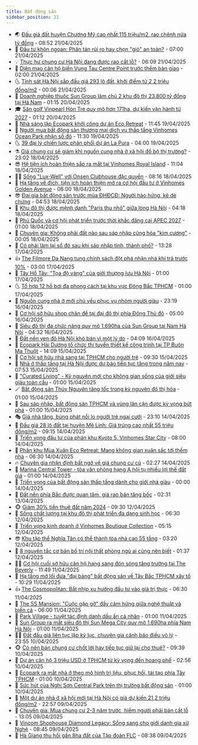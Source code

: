 ```yaml
---
title: Bất động sản
sidebar_position: 21
---
```


<!-- dantri-bat-dong-san:START -->
- 🌏 [Đấu giá đất huyện Chương Mỹ cao nhất 115 triệu/m2, rao chênh nửa tỷ đồng](https://dantri.com.vn/bat-dong-san/dau-gia-dat-huyen-chuong-my-cao-nhat-115-trieum2-rao-chenh-nua-ty-dong-20250421143831994.htm) - 08:52 21/04/2025
- 👹 [Đầu tư khôn ngoan: Phân tán rủi ro hay chọn &quot;giỏ&quot; an toàn?](https://dantri.com.vn/bat-dong-san/dau-tu-khon-ngoan-phan-tan-rui-ro-hay-chon-gio-an-toan-20250421134458368.htm) - 07:00 21/04/2025
- 💡 [Thực hư chung cư Hà Nội đang được rao cắt lỗ?](https://dantri.com.vn/bat-dong-san/thuc-hu-chung-cu-ha-noi-dang-duoc-rao-cat-lo-20250419155206599.htm) - 06:09 21/04/2025
- 🌋 [Diện mạo căn hộ biển Vung Tau Centre Point trước thềm bàn giao](https://dantri.com.vn/bat-dong-san/dien-mao-can-ho-bien-vung-tau-centre-point-truoc-them-ban-giao-20250418095732352.htm) - 02:00 21/04/2025
- 🌜 [Tỉnh sát Hà Nội sắp đấu giá 293 lô đất, khởi điểm từ 2,2 triệu đồng/m2](https://dantri.com.vn/bat-dong-san/tinh-sat-ha-noi-sap-dau-gia-293-lo-dat-khoi-diem-tu-22-trieu-dongm2-20250421012023089.htm) - 00:06 21/04/2025
- 💃 [Doanh nghiệp thuộc Sun Group làm chủ 2 khu đô thị 23.800 tỷ đồng tại Hà Nam](https://dantri.com.vn/bat-dong-san/doanh-nghiep-thuoc-sun-group-lam-chu-2-khu-do-thi-23800-ty-dong-tai-ha-nam-20250419015718128.htm) - 01:15 20/04/2025
- 🎓 [Sân golf Vinpearl Hòn Tre quy mô hơn 171ha, dự kiến vận hành từ 2027](https://dantri.com.vn/bat-dong-san/san-golf-vinpearl-hon-tre-quy-mo-hon-171ha-du-kien-van-hanh-tu-2027-20250419141355160.htm) - 01:12 20/04/2025
- 🌝 [Nhà sáng lập Ecopark khởi công dự án Eco Retreat](https://dantri.com.vn/bat-dong-san/nha-sang-lap-ecopark-khoi-cong-du-an-eco-retreat-20250419182018240.htm) - 11:45 19/04/2025
- 🧐 [Người mua bất động sản thương mại dịch vụ thấp tầng Vinhomes Ocean Park nhận sổ đỏ](https://dantri.com.vn/bat-dong-san/nguoi-mua-bat-dong-san-thuong-mai-dich-vu-thap-tang-vinhomes-ocean-park-nhan-so-do-20250419180305340.htm) - 11:30 19/04/2025
- 🌜 [39 đại lý chiến lược phân phối dự án La Pura](https://dantri.com.vn/bat-dong-san/39-dai-ly-chien-luoc-phan-phoi-du-an-la-pura-20250419101007840.htm) - 04:00 19/04/2025
- ⚗️ [Giá chung cư sẽ giảm khi nguồn cung nhà ở xã hội đổ bộ thị trường?](https://dantri.com.vn/bat-dong-san/gia-chung-cu-se-giam-khi-nguon-cung-nha-o-xa-hoi-do-bo-thi-truong-20250418151738555.htm) - 23:02 18/04/2025
- 😎 [Hệ tiện ích hoàn thiện sắp ra mắt tại Vinhomes Royal Island](https://dantri.com.vn/bat-dong-san/he-tien-ich-hoan-thien-sap-ra-mat-tai-vinhomes-royal-island-20250418174941949.htm) - 11:04 18/04/2025
- 🧑‍🏫 [Sống &quot;Lux-Well&quot; với Onsen Clubhouse đặc quyền](https://dantri.com.vn/bat-dong-san/song-lux-well-voi-onsen-clubhouse-dac-quyen-20250418150202736.htm) - 08:16 18/04/2025
- 💪 [Hạ tầng về đích, tiện ích hoàn thiện mở ra cơ hội đầu tư ở Vinhomes Golden Avenue](https://dantri.com.vn/bat-dong-san/ha-tang-ve-dich-tien-ich-hoan-thien-mo-ra-co-hoi-dau-tu-o-vinhomes-golden-avenue-20250418114306640.htm) - 06:00 18/04/2025
- 😎 [Đại gia bất động sản trước mùa ĐHĐCĐ: Người hào hứng, kẻ dè chừng](https://dantri.com.vn/bat-dong-san/dai-gia-bat-dong-san-truoc-mua-dhdcd-nguoi-hao-hung-ke-de-chung-20250418110945556.htm) - 04:53 18/04/2025
- 🧠 [Khu đô thị được mệnh danh &quot;Paris thu nhỏ&quot; giữa lòng Hà Nội](https://dantri.com.vn/bat-dong-san/khu-do-thi-duoc-menh-danh-paris-thu-nho-giua-long-ha-noi-20250418111137534.htm) - 04:18 18/04/2025
- 🧰 [Phú Quốc và cơ hội phát triển trước thời khắc đăng cai APEC 2027](https://dantri.com.vn/bat-dong-san/phu-quoc-va-co-hoi-phat-trien-truoc-thoi-khac-dang-cai-apec-2027-20250417203220552.htm) - 01:00 18/04/2025
- 🤩 [Chuyên gia: Không phải đất nào sau sáp nhập cũng hóa &quot;kim cương&quot;](https://dantri.com.vn/bat-dong-san/chuyen-gia-khong-phai-dat-nao-sau-sap-nhap-cung-hoa-kim-cuong-20250417173057266.htm) - 00:05 18/04/2025
- 🦆 [Có phải làm lại sổ đỏ sau khi sáp nhập tỉnh, thành phố?](https://dantri.com.vn/bat-dong-san/co-phai-lam-lai-so-do-sau-khi-sap-nhap-tinh-thanh-pho-20250417202414841.htm) - 13:28 17/04/2025
- 👍 [The Filmore Da Nang tung chính sách đột phá nhận nhà khi trả trước 10%](https://dantri.com.vn/bat-dong-san/the-filmore-da-nang-tung-chinh-sach-dot-pha-nhan-nha-khi-tra-truoc-10-20250417093443235.htm) - 03:00 17/04/2025
- 🙉 [Tây Hồ Tây: &quot;Tọa độ vàng&quot; của giới thượng lưu Hà Nội](https://dantri.com.vn/bat-dong-san/tay-ho-tay-toa-do-vang-cua-gioi-thuong-luu-ha-noi-20250416142521661.htm) - 01:00 17/04/2025
- 🌜 [Tổ hợp 12 hồ bơi đa phong cách tại khu vực Đông Bắc TPHCM](https://dantri.com.vn/bat-dong-san/to-hop-12-ho-boi-da-phong-cach-tai-khu-vuc-dong-bac-tphcm-20250415225445239.htm) - 01:00 17/04/2025
- 🌋 [Nguồn cung nhà ở mới chủ yếu phục vụ nhóm người giàu](https://dantri.com.vn/bat-dong-san/nguon-cung-nha-o-moi-chu-yeu-phuc-vu-nhom-nguoi-giau-20250413015627992.htm) - 23:19 16/04/2025
- 🥰 [Cơ hội sở hữu shop chân đế tại đại đô thị phía Đông Thủ đô](https://dantri.com.vn/bat-dong-san/co-hoi-so-huu-shop-chan-de-tai-dai-do-thi-phia-dong-thu-do-20250416113332956.htm) - 05:00 16/04/2025
- 💯 [Siêu đô thị đa chức năng quy mô 1.690ha của Sun Group tại Nam Hà Nội](https://dantri.com.vn/bat-dong-san/sieu-do-thi-da-chuc-nang-quy-mo-1690ha-cua-sun-group-tai-nam-ha-noi-20250416112233648.htm) - 04:32 16/04/2025
- 🤩 [Đất nền ven đô Hà Nội khó bán vì một lý do](https://dantri.com.vn/bat-dong-san/dat-nen-ven-do-ha-noi-kho-ban-vi-mot-ly-do-20250415164921888.htm) - 04:09 16/04/2025
- 💄 [Ecopark Hải Dương tổ chức thi tuyển thiết kế công trình tại TP Buôn Ma Thuột](https://dantri.com.vn/bat-dong-san/ecopark-hai-duong-to-chuc-thi-tuyen-thiet-ke-cong-trinh-tai-tp-buon-ma-thuot-20250415210944589.htm) - 14:09 15/04/2025
- 🦍 [Cơ hội sở hữu nhà sang tại TPHCM cho người trẻ](https://dantri.com.vn/bat-dong-san/co-hoi-so-huu-nha-sang-tai-tphcm-cho-nguoi-tre-20250415160831060.htm) - 09:30 15/04/2025
- 🎡 [Nhà ở thấp tầng tại Hà Nội được dự báo tiếp tục tăng trong năm nay](https://dantri.com.vn/bat-dong-san/nha-o-thap-tang-tai-ha-noi-duoc-du-bao-tiep-tuc-tang-trong-nam-nay-20250415022856935.htm) - 07:53 15/04/2025
- 🐎 [&quot;Curated Living&quot; - Kỷ nguyên mới cho không gian sống của giới siêu giàu toàn cầu](https://dantri.com.vn/bat-dong-san/curated-living-ky-nguyen-moi-cho-khong-gian-song-cua-gioi-sieu-giau-toan-cau-20250415072134422.htm) - 01:00 15/04/2025
- 🪄 [Bất động sản Thủy Nguyên tăng tốc trong kỷ nguyên đô thị hóa](https://dantri.com.vn/bat-dong-san/bat-dong-san-thuy-nguyen-tang-toc-trong-ky-nguyen-do-thi-hoa-20250414202735273.htm) - 01:00 15/04/2025
- 💼 [Sau sáp nhập, bất động sản TPHCM và vùng lân cận được kỳ vọng bứt phá](https://dantri.com.vn/bat-dong-san/sau-sap-nhap-bat-dong-san-tphcm-va-vung-lan-can-duoc-ky-vong-but-pha-20250414154843633.htm) - 01:00 15/04/2025
- 🎭 [Giá nhà tăng, bùng phát nỗi lo người trẻ ngại cưới](https://dantri.com.vn/bat-dong-san/gia-nha-tang-bung-phat-noi-lo-nguoi-tre-ngai-cuoi-20250414074745433.htm) - 23:10 14/04/2025
- 🐻 [Đấu giá 28 lô đất tại huyện Mê Linh: Giá trúng cao nhất 55 triệu đồng/m2](https://dantri.com.vn/bat-dong-san/dau-gia-28-lo-dat-tai-huyen-me-linh-gia-trung-cao-nhat-55-trieu-dongm2-20250414152454391.htm) - 09:15 14/04/2025
- 💃 [Triển vọng đầu tư của phân khu Kyoto 5, Vinhomes Star City](https://dantri.com.vn/bat-dong-san/trien-vong-dau-tu-cua-phan-khu-kyoto-5-vinhomes-star-city-20250414143640578.htm) - 08:00 14/04/2025
- 🦣 [Phân khu Mùa Xuân Eco Retreat: Mang không gian xuân sắc tới thềm nhà](https://dantri.com.vn/bat-dong-san/phan-khu-mua-xuan-eco-retreat-mang-khong-gian-xuan-sac-toi-them-nha-20250414120207014.htm) - 06:30 14/04/2025
- 🔥 [Chuyên gia nhận định bất ngờ về giá chung cư cũ](https://dantri.com.vn/bat-dong-san/chuyen-gia-nhan-dinh-bat-ngo-ve-gia-chung-cu-cu-20250414021853093.htm) - 02:27 14/04/2025
- 🤩 [Marina Central Tower - tòa văn phòng hạng A hội tụ nhiều lợi thế đắt giá](https://dantri.com.vn/bat-dong-san/marina-central-tower-toa-van-phong-hang-a-hoi-tu-nhieu-loi-the-dat-gia-20250411220358779.htm) - 01:00 14/04/2025
- 🥳 [Triển vọng của bất động sản thấp tầng dành cho giới nhà giàu](https://dantri.com.vn/bat-dong-san/trien-vong-cua-bat-dong-san-thap-tang-danh-cho-gioi-nha-giau-20250413161442570.htm) - 00:00 14/04/2025
- 🤗 [Đất nền phía Bắc được quan tâm, giá rao bán tăng bốc](https://dantri.com.vn/bat-dong-san/dat-nen-phia-bac-duoc-quan-tam-gia-rao-ban-tang-boc-20250411163851303.htm) - 02:31 13/04/2025
- 🐵 [Giảm 30% tiền thuê đất năm 2024](https://dantri.com.vn/bat-dong-san/giam-30-tien-thue-dat-nam-2024-20250412155441932.htm) - 09:30 12/04/2025
- 🤖 [Sống chất lượng tại khu đô thị phát triển đa dạng sinh học](https://dantri.com.vn/bat-dong-san/song-chat-luong-tai-khu-do-thi-phat-trien-da-dang-sinh-hoc-20250410194137954.htm) - 06:30 12/04/2025
- 👺 [Triển vọng kinh doanh ở Vinhomes Boutique Collection](https://dantri.com.vn/bat-dong-san/trien-vong-kinh-doanh-o-vinhomes-boutique-collection-20250412114501991.htm) - 05:15 12/04/2025
- 😎 [Khu tập thể Nghĩa Tân có thể thành tòa nhà cao 55 tầng](https://dantri.com.vn/bat-dong-san/khu-tap-the-nghia-tan-co-the-thanh-toa-nha-cao-55-tang-20250412000932180.htm) - 03:20 12/04/2025
- 🤠 [8 nguyên tắc cơ bản bố trí nội thất phòng ngủ ai cũng nên biết](https://dantri.com.vn/bat-dong-san/8-nguyen-tac-co-ban-bo-tri-noi-that-phong-ngu-ai-cung-nen-biet-20250411084602641.htm) - 01:37 12/04/2025
- 👨‍🏫 [Cơ hội cuối sở hữu căn hộ hạng sang đón sóng tăng trưởng tại The Beverly](https://dantri.com.vn/bat-dong-san/co-hoi-cuoi-so-huu-can-ho-hang-sang-don-song-tang-truong-tai-the-beverly-20250411180445305.htm) - 11:49 11/04/2025
- 🧰 [Hạ tầng mở lối đưa &quot;đại bàng&quot; bất động sản về Tây Bắc TPHCM xây tổ](https://dantri.com.vn/bat-dong-san/ha-tang-mo-loi-dua-dai-bang-bat-dong-san-ve-tay-bac-tphcm-xay-to-20250411170431255.htm) - 10:29 11/04/2025
- 👍 [The Cosmopolitan: Bắt nhịp xu hướng đầu tư vào giá trị thực](https://dantri.com.vn/bat-dong-san/the-cosmopolitan-bat-nhip-xu-huong-dau-tu-vao-gia-tri-thuc-20250411120647184.htm) - 06:30 11/04/2025
- 🌈 [The SS Mansion: &quot;Cuộc gặp gỡ&quot; đầy cảm hứng giữa nghệ thuật và biển cả](https://dantri.com.vn/bat-dong-san/the-ss-mansion-cuoc-gap-go-day-cam-hung-giua-nghe-thuat-va-bien-ca-20250410193734097.htm) - 06:00 11/04/2025
- 🐲 [Park Village - tuyệt tác định danh dấu ấn cá nhân](https://dantri.com.vn/bat-dong-san/park-village-tuyet-tac-dinh-danh-dau-an-ca-nhan-20250410193328837.htm) - 01:00 11/04/2025
- 💄 [Sun Group ra mắt siêu đô thị Sun Mega City quy mô 1.690ha phía Nam Hà Nội](https://dantri.com.vn/bat-dong-san/sun-group-ra-mat-sieu-do-thi-sun-mega-city-quy-mo-1690ha-phia-nam-ha-noi-20250410193007649.htm) - 01:00 11/04/2025
- 👨‍🏫 [Đất đấu giá liên tục lập kỷ lục, chuyên gia cảnh báo điều vô lý](https://dantri.com.vn/bat-dong-san/dat-dau-gia-lien-tuc-lap-ky-luc-chuyen-gia-canh-bao-dieu-vo-ly-20250411013527254.htm) - 23:55 10/04/2025
- 🐵 [Có nên bán chung cư chốt lời hay tiếp tục giữ lại cho thuê?](https://dantri.com.vn/bat-dong-san/co-nen-ban-chung-cu-chot-loi-hay-tiep-tuc-giu-lai-cho-thue-20250410114838082.htm) - 09:39 10/04/2025
- 🎉 [Dự án căn hộ 3 triệu USD ở TPHCM từ kỳ vọng đến hoang phế](https://dantri.com.vn/bat-dong-san/du-an-can-ho-3-trieu-usd-o-tphcm-tu-ky-vong-den-hoang-phe-20250410050340736.htm) - 02:56 10/04/2025
- 💫 [Ecopark ra mắt nhà ở theo mô hình trị liệu, phục hồi, tái tạo phía Tây TPHCM](https://dantri.com.vn/bat-dong-san/ecopark-ra-mat-nha-o-theo-mo-hinh-tri-lieu-phuc-hoi-tai-tao-phia-tay-tphcm-20250409234819717.htm) - 01:00 10/04/2025
- 🦄 [Sức hút của Nghi Sơn Central Park trên thị trường bất động sản](https://dantri.com.vn/bat-dong-san/suc-hut-cua-nghi-son-central-park-tren-thi-truong-bat-dong-san-20250409182729850.htm) - 01:00 10/04/2025
- 🌮 [Một dự án nhà ở xã hội mới tại Hà Nội có giá dự kiến 21,2 triệu đồng/m2](https://dantri.com.vn/bat-dong-san/mot-du-an-nha-o-xa-hoi-moi-tai-ha-noi-co-gia-du-kien-212-trieu-dongm2-20250410023603232.htm) - 22:57 09/04/2025
- 💯 [Chuyên gia: Mua chung cư 2-3 năm trước, hiếm người phải bán cắt lỗ](https://dantri.com.vn/bat-dong-san/chuyen-gia-mua-chung-cu-2-3-nam-truoc-hiem-nguoi-phai-ban-cat-lo-20250409145410675.htm) - 13:05 09/04/2025
- 🌊 [Vincom Shophouse Diamond Legacy: Sống sang cho giới danh gia xứ Nghệ](https://dantri.com.vn/bat-dong-san/vincom-shophouse-diamond-legacy-song-sang-cho-gioi-danh-gia-xu-nghe-20250409145640009.htm) - 08:45 09/04/2025
- 🤖 [Hà Giang thu hồi gần 8ha đất của Tập đoàn FLC](https://dantri.com.vn/bat-dong-san/ha-giang-thu-hoi-gan-8ha-dat-cua-tap-doan-flc-20250409134435017.htm) - 08:38 09/04/2025<!-- dantri-bat-dong-san:END -->
